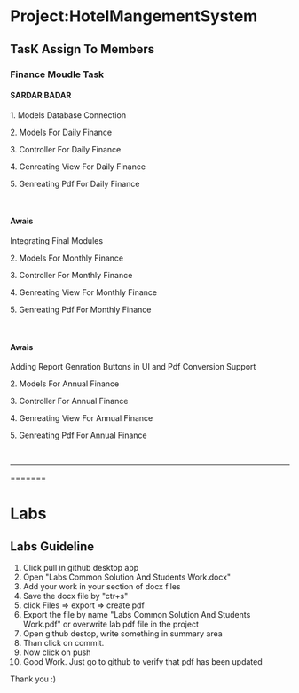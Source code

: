 <h1>Project:HotelMangementSystem</h1>

<h2>TasK Assign To Members</h2>
<h3>Finance Moudle Task</h3>
<h4> SARDAR BADAR</h4>
<p> 1. Models Database Connection</p>
<p> 2. Models For Daily Finance</p>
<p> 3. Controller For Daily Finance</p>
<p> 4. Genreating View For Daily Finance</p>
<p> 5. Genreating Pdf For Daily Finance</p>
</br>
<h4>Awais</h4>
<p>Integrating Final Modules </p>
<p> 2. Models For Monthly Finance</p>
<p> 3. Controller For Monthly Finance</p>
<p> 4. Genreating View For Monthly Finance</p>
<p> 5. Genreating Pdf For Monthly Finance</p>
</br>
<h4>Awais</h4>
<p>Adding Report Genration Buttons in UI and Pdf Conversion Support </p>
<p> 2. Models For Annual Finance</p>
<p> 3. Controller For Annual Finance</p>
<p> 4. Genreating View For Annual Finance</p>
<p> 5. Genreating Pdf For Annual Finance</p>
<br />
<hr />


=======

<h1> Labs</h1>
<h2>Labs Guideline</h2>
 <ol>
  <li>
 Click pull in github desktop app</li>
  <li>Open "Labs Common Solution And Students Work.docx" 
</li>
  <li>Add your work in your section of docx files
</li>
    <li>Save the docx file by "ctr+s"</li>
  <li> click Files => export => create pdf</li>
  <li>Export the file by name "Labs Common Solution And Students Work.pdf" or overwrite lab pdf file in the project
</li>
    <li>Open github destop, write something in summary area</li>
  <li>Than click on commit.</li>
    <li>Now click on push</li>
  <li> Good Work. Just go to github to verify that pdf has been updated</li>
</ol> 

Thank you :)

